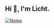 ## Hi 👋, I'm Licht.

<!-- [Blog](https://ewigl.github.io/notes/) -->

[![Notes](https://img.shields.io/badge/Notes-blue)](https://ewigl.github.io/notes/)

<!-- from https://github.com/anuraghazra/github-readme-stats -->

<!-- [![Licht's GitHub stats](https://github-readme-stats.vercel.app/api?username=ewigl&show_icons=true&rank_icon)](https://github.com/ewigl?tab=repositories) -->

<!-- hide html -->

<!-- [![Top Langs](https://github-readme-stats.vercel.app/api/top-langs/?username=ewigl&layout=compact)](https://github.com/ewigl?tab=repositories) -->
